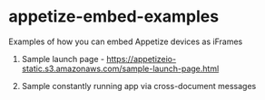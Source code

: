 # appetize-embed-examples
Examples of how you can embed Appetize devices as iFrames

1. Sample launch page - <https://appetizeio-static.s3.amazonaws.com/sample-launch-page.html>

2. Sample constantly running app via cross-document messages
